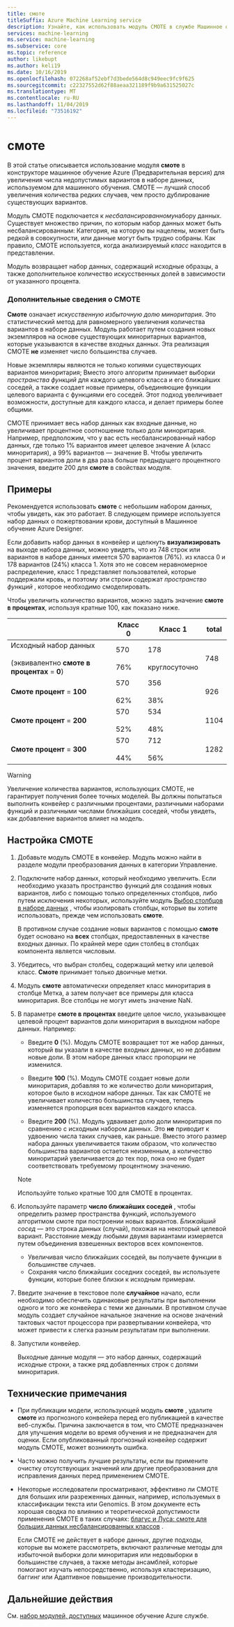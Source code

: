 ```yaml
---
title: смоте
titleSuffix: Azure Machine Learning service
description: Узнайте, как использовать модуль СМОТЕ в службе Машинное обучение Azure, чтобы увеличить число примеров с низкими числами в наборе данных с помощью избыточной выборки.
services: machine-learning
ms.service: machine-learning
ms.subservice: core
ms.topic: reference
author: likebupt
ms.author: keli19
ms.date: 10/16/2019
ms.openlocfilehash: 072268af52ebf7d3bede564d8c949eec9fc9f625
ms.sourcegitcommit: c22327552d62f88aeaa321189f9b9a631525027c
ms.translationtype: MT
ms.contentlocale: ru-RU
ms.lasthandoff: 11/04/2019
ms.locfileid: "73516192"
---
```

# <a name="smote"></a>смоте

В этой статье описывается использование модуля **смоте** в конструкторе машинное обучение Azure (Предварительная версия) для увеличения числа недопустимых вариантов в наборе данных, используемом для машинного обучения. СМОТЕ — лучший способ увеличения количества редких случаев, чем просто дублирование существующих вариантов.  

 Модуль СМОТЕ подключается к *несбалансированному*набору данных. Существует множество причин, по которым набор данных может быть несбалансированным: Категория, на которую вы нацелены, может быть редкой в совокупности, или данные могут быть трудно собраны. Как правило, СМОТЕ используется, когда анализируемый *класс* находится в представлении. 
  
 Модуль возвращает набор данных, содержащий исходные образцы, а также дополнительное количество искусственных долей в зависимости от указанного процента.  
  
### <a name="more-about-smote"></a>Дополнительные сведения о СМОТЕ

**Смоте** означает *искусственную избыточную долю миноритария*. Это статистический метод для равномерного увеличения количества вариантов в наборе данных.  Модуль работает путем создания новых экземпляров на основе существующих миноритарных вариантов, которые указываются в качестве входных данных. Эта реализация СМОТЕ **не** изменяет число большинства случаев.

Новые экземпляры являются не только копиями существующих вариантов миноритария; Вместо этого алгоритм принимает выборки *пространства функций* для каждого целевого класса и его ближайших соседей, а также создает новые примеры, объединяющие функции целевого варианта с функциями его соседей. Этот подход увеличивает возможности, доступные для каждого класса, и делает примеры более общими.
  
СМОТЕ принимает весь набор данных как входные данные, но увеличивает процентное соотношение только доли миноритария. Например, предположим, что у вас есть несбалансированный набор данных, где только 1% вариантов имеет целевое значение A (класс миноритария), а 99% вариантов — значение B. Чтобы увеличить процент вариантов доли в два раза больше предыдущего процентного значения, введите 200 для **смоте** в свойствах модуля.  
  
## <a name="examples"></a>Примеры  

Рекомендуется использовать **смоте** с небольшим набором данных, чтобы увидеть, как это работает. В следующем примере используется набор данных о пожертвовании крови, доступный в Машинное обучение Azure Designer.
  
Если добавить набор данных в конвейер и щелкнуть **визуализировать** на выходе набора данных, можно увидеть, что из 748 строк или вариантов в наборе данных имеется 570 вариантов (76%). из класса 0 и 178 вариантов (24%) класса 1. Хотя это не совсем неравномерное распределение, класс 1 представляет пользователей, которые поддержали кровь, и поэтому эти строки содержат *пространство функций* , которое необходимо смоделировать.
 
Чтобы увеличить количество вариантов, можно задать значение **смоте в процентах**, используя кратные 100, как показано ниже.

||Класс 0|Класс 1|total|  
|-|-------------|-------------|-----------|  
|Исходный набор данных<br /><br /> (эквивалентно **смоте в процентах** = **0**)|570<br /><br /> 76%|178<br /><br /> круглосуточно|748|  
|**Смоте процент** = **100**|570<br /><br /> 62%|356<br /><br /> 38%|926|  
|**Смоте процент** = **200**|570<br /><br /> 52%|534<br /><br /> 48%|1104|  
|**Смоте процент** = **300**|570<br /><br /> 44%|712<br /><br /> 56%|1282|  
  
> [!WARNING]
>  Увеличение количества вариантов, использующих СМОТЕ, не гарантирует получения более точных моделей. Вы должны попытаться выполнить конвейер с различными процентами, различными наборами функций и различными числами ближайших соседей, чтобы увидеть, как добавление вариантов влияет на модель.  
  
## <a name="how-to-configure-smote"></a>Настройка СМОТЕ
  
1.  Добавьте модуль СМОТЕ в конвейер. Модуль можно найти в разделе модули преобразования данных в категории Управление.

2. Подключите набор данных, который необходимо увеличить. Если необходимо указать пространство функций для создания новых вариантов, либо с помощью только определенных столбцов, либо путем исключения некоторых, используйте модуль [Выбор столбцов в наборе данных](select-columns-in-dataset.md) , чтобы изолировать столбцы, которые вы хотите использовать, прежде чем использовать **смоте**.
  
    В противном случае создание новых вариантов с помощью **смоте** будет основано на **всех** столбцах, предоставленных в качестве входных данных. По крайней мере один столбец в столбцах компонента является числовым.
  
3.  Убедитесь, что выбран столбец, содержащий метку или целевой класс.  **Смоте** принимает только двоичные метки.
  
4.  Модуль **смоте** автоматически определяет класс миноритария в столбце Метка, а затем получает все примеры для класса миноритария. Все столбцы не могут иметь значение NaN.
  
5.  В параметре **смоте в процентах** введите целое число, указывающее целевой процент вариантов доли миноритария в выходном наборе данных. Например:  
  
    - Введите **0** (%). Модуль СМОТЕ возвращает тот же набор данных, который вы указали в качестве входных данных, но не добавим новые доли. В этом наборе данных класс пропорции не изменился.  
  
    -   Введите **100** (%). Модуль СМОТЕ создает новые доли миноритария, добавляя то же количество доли миноритария, которое было в исходном наборе данных. Так как СМОТЕ не увеличивает количество большинства случаев, теперь изменяется пропорция всех вариантов каждого класса.  
  
    -   Введите **200** (%). Модуль удваивает долю доли миноритария по сравнению с исходным набором данных. Это **не** приводит к удвоению числа таких случаев, как раньше.  Вместо этого размер набора данных увеличивается таким образом, что количество большинства вариантов остается неизменным, а количество миноритарий увеличивается до тех пор, пока оно не будет соответствовать требуемому процентному значению.  
  
    > [!NOTE]
    > Используйте только кратные 100 для СМОТЕ в процентах.

6.  Используйте параметр **число ближайших соседей** , чтобы определить размер пространства функций, используемого алгоритмом смоте при построении новых вариантов. *Ближайший сосед* — это строка данных (случай), похожая на некоторый целевой вариант. Расстояние между любыми двумя вариантами измеряется путем объединения взвешенных векторов всех компонентов.  
  
     + Увеличивая число ближайших соседей, вы получаете функции в большинстве случаев.
     + Сохраняя число ближайших соседних соседей, вы используете функции, которые более близки к исходным примерам.  
  
7. Введите значение в текстовое поле **случайное** начало, если необходимо обеспечить одинаковые результаты при выполнении одного и того же конвейера с теми же данными. В противном случае модуль создает случайное начальное значение на основе значений тактовых частот процессора при развертывании конвейера, что может привести к слегка разным результатам при выполнении.

8. Запустили конвейер.  
  
     Выходные данные модуля — это набор данных, содержащий исходные строки, а также ряд добавленных строк с долями миноритария.  

## <a name="technical-notes"></a>Технические примечания

+ При публикации модели, использующей модуль **смоте** , удалите **смоте** из прогнозного конвейера перед его публикацией в качестве веб-службы.  Причина заключается в том, что СМОТЕ предназначен для улучшения модели во время обучения и не предназначен для оценки.  Если опубликованный прогнозный конвейер содержит модуль СМОТЕ, может возникнуть ошибка.

+ Часто можно получить лучшие результаты, если вы примените очистку отсутствующих значений или другие преобразования для исправления данных перед применением СМОТЕ. 

+ Некоторые исследователи просматривают, эффективно ли СМОТЕ для больших или разреженных данных, например, используемых в классификации текста или Genomics. В этом документе есть хорошая сводка по влиянию и теоретической допустимости применения СМОТЕ в таких случаях: [благус и Луса: смоте для больших данных несбалансированных классов](https://bmcbioinformatics.biomedcentral.com/articles/10.1186/1471-2105-14-106) .

    Если СМОТЕ не действует в наборе данных, другие подходы, которые вы можете рассмотреть, включают различные методы для избыточной выборки доли миноритария или недовыборки в большинстве случаев, а также методы ансамблей, которые помогают изучать непосредственно, используя кластеризацию, баггинг или Адаптивное повышение производительности.


## <a name="next-steps"></a>Дальнейшие действия

См. [набор модулей, доступных](module-reference.md) машинное обучение Azure службе. 

